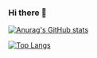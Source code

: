 ### Hi there 👋

[![Anurag's GitHub stats](https://github-readme-stats.vercel.app/api?username=gunjuzone&show_icons=true&theme=dark)](https://github.com/gunjuzone/github-readme-stats)

[![Top Langs](https://github-readme-stats.vercel.app/api/top-langs/?username=gunjuzone&layout=compact&theme=dark)](https://github.com/gunjuzone/github-readme-stats)

<!--
**Gunjuzone/gunjuzone** is a ✨ _special_ ✨ repository because its `README.md` (this file) appears on your GitHub profile.

Here are some ideas to get you started:

- 🔭 I’m currently working on ...
- 🌱 I’m currently learning ...
- 👯 I’m looking to collaborate on ...
- 🤔 I’m looking for help with ...
- 💬 Ask me about ...
- 📫 How to reach me: ...
- 😄 Pronouns: ...
- ⚡ Fun fact: ...
-->
